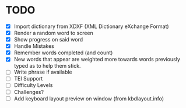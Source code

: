 # TODO

- [x] Import dictionary from XDXF (XML Dictionary eXchange Format)
- [x] Render a random word to screen
- [x] Show progress on said word
- [x] Handle Mistakes
- [x] Remember words completed (and count)
- [x] New words that appear are weighted more towards words previously typed
        as to help them stick.
- [ ] Write phrase if available
- [ ] TEI Support
- [ ] Difficulty Levels
- [ ] Challenges?
- [ ] Add keyboard layout preview on window (from kbdlayout.info)
